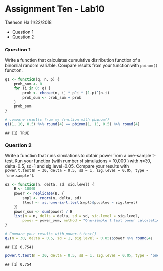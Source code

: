 Assignment Ten - Lab10
================
Taehoon Ha
11/22/2018

-   [Question 1](#question-1)
-   [Question 2](#question-2)

### Question 1

Write a function that calculates cumulative distribution function of a binomial random variable. Compare results from your function with `pbinom()` function.

``` r
q1 <- function(q, n, p) {
    prob_sum <- 0
    for (i in 0: q) {
        prob <- choose(n, i) * p^i * (1-p)^(n-i)
        prob_sum <- prob_sum + prob
    }
    prob_sum
}

# compare results from my function with pbinom()
q1(1, 10, 0.5) %>% round(4) == pbinom(1, 10, 0.5) %>% round(4)
```

    ## [1] TRUE

### Question 2

Write a function that runs simulations to obtain power from a one-sample t-test. Run your function (with number of simulations = 10,000 ) with *n*=30, delta=0.5, sd=1 and sig.level=0.05. Compare your results with `power.t.test(n = 30, delta = 0.5, sd = 1, sig.level = 0.05, type = 'one.sample')`.

``` r
q2 <- function(n, delta, sd, sig.level) {
    B <- 10000
    power <- replicate(B, {
        smpl <- rnorm(n, delta, sd)
        ttest <- as.numeric(t.test(smpl)$p.value < sig.level)
    })
    power_sum <- sum(power) / B
    list(n = n, delta = delta, sd = sd, sig.level = sig.level, 
        power = power_sum, method = "One-sample t test power calculation")
}

# Compare your results with power.t.test()
q2(n = 30, delta = 0.5, sd = 1, sig.level = 0.05)$power %>% round(4)
```

    ## [1] 0.7541

``` r
power.t.test(n = 30, delta = 0.5, sd = 1, sig.level = 0.05, type = 'one.sample')$power %>% round(4)
```

    ## [1] 0.754
